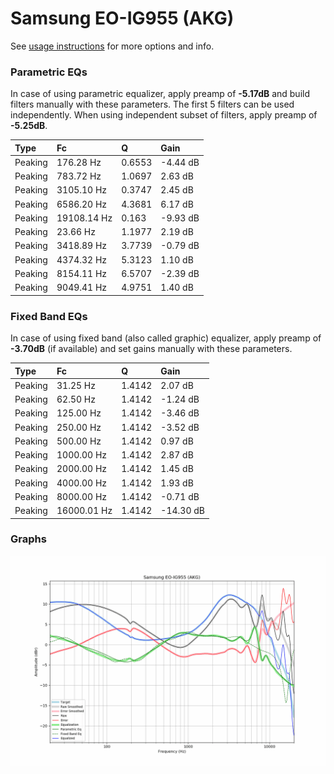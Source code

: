 # Samsung EO-IG955 (AKG)
See [usage instructions](https://github.com/jaakkopasanen/AutoEq#usage) for more options and info.

### Parametric EQs
In case of using parametric equalizer, apply preamp of **-5.17dB** and build filters manually
with these parameters. The first 5 filters can be used independently.
When using independent subset of filters, apply preamp of **-5.25dB**.

| Type    | Fc          |      Q | Gain     |
|:--------|:------------|:-------|:---------|
| Peaking | 176.28 Hz   | 0.6553 | -4.44 dB |
| Peaking | 783.72 Hz   | 1.0697 | 2.63 dB  |
| Peaking | 3105.10 Hz  | 0.3747 | 2.45 dB  |
| Peaking | 6586.20 Hz  | 4.3681 | 6.17 dB  |
| Peaking | 19108.14 Hz | 0.163  | -9.93 dB |
| Peaking | 23.66 Hz    | 1.1977 | 2.19 dB  |
| Peaking | 3418.89 Hz  | 3.7739 | -0.79 dB |
| Peaking | 4374.32 Hz  | 5.3123 | 1.10 dB  |
| Peaking | 8154.11 Hz  | 6.5707 | -2.39 dB |
| Peaking | 9049.41 Hz  | 4.9751 | 1.40 dB  |

### Fixed Band EQs
In case of using fixed band (also called graphic) equalizer, apply preamp of **-3.70dB**
(if available) and set gains manually with these parameters.

| Type    | Fc          |      Q | Gain      |
|:--------|:------------|:-------|:----------|
| Peaking | 31.25 Hz    | 1.4142 | 2.07 dB   |
| Peaking | 62.50 Hz    | 1.4142 | -1.24 dB  |
| Peaking | 125.00 Hz   | 1.4142 | -3.46 dB  |
| Peaking | 250.00 Hz   | 1.4142 | -3.52 dB  |
| Peaking | 500.00 Hz   | 1.4142 | 0.97 dB   |
| Peaking | 1000.00 Hz  | 1.4142 | 2.87 dB   |
| Peaking | 2000.00 Hz  | 1.4142 | 1.45 dB   |
| Peaking | 4000.00 Hz  | 1.4142 | 1.93 dB   |
| Peaking | 8000.00 Hz  | 1.4142 | -0.71 dB  |
| Peaking | 16000.01 Hz | 1.4142 | -14.30 dB |

### Graphs
![](./Samsung%20EO-IG955%20(AKG).png)